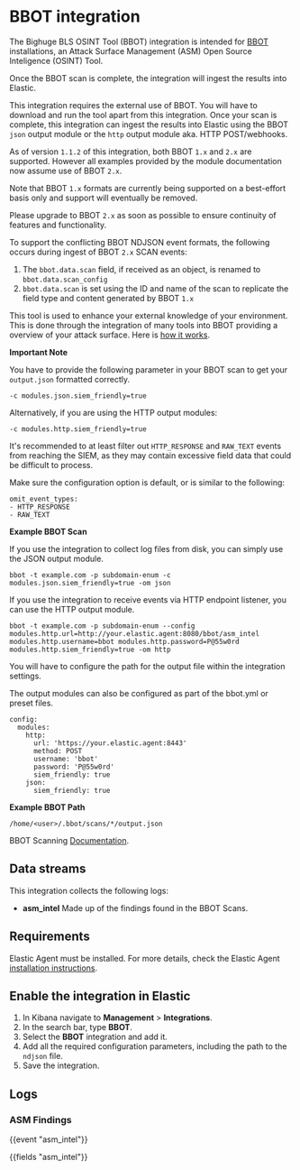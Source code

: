 # BBOT integration

The Bighuge BLS OSINT Tool (BBOT) integration is intended for [BBOT](https://www.blacklanternsecurity.com/bbot/) installations, an Attack Surface Management (ASM) Open Source Inteligence (OSINT) Tool.

Once the BBOT scan is complete, the integration will ingest the results into Elastic.

This integration requires the external use of BBOT. You will have to download and run the tool apart from this integration. Once your scan is complete, this integration can ingest the results into Elastic using the BBOT `json` output module or the `http` output module aka. HTTP POST/webhooks.

As of version `1.1.2` of this integration, both BBOT `1.x` and `2.x` are supported. However all examples provided by the module documentation now assume use of BBOT `2.x`.

Note that BBOT `1.x` formats are currently being supported on a best-effort basis only and support will eventually be removed.

Please upgrade to BBOT `2.x` as soon as possible to ensure continuity of features and functionality.

To support the conflicting BBOT NDJSON event formats, the following occurs during ingest of BBOT `2.x` SCAN events:
1. The `bbot.data.scan` field, if received as an object, is renamed to `bbot.data.scan_config`
2. `bbot.data.scan` is set using the ID and name of the scan to replicate the field type and content generated by BBOT `1.x`

This tool is used to enhance your external knowledge of your environment. This is done through the integration of many tools into BBOT providing a overview of your attack surface. Here is [how it works](https://www.blacklanternsecurity.com/bbot/how_it_works/).

**Important Note**

You have to provide the following parameter in your BBOT scan to get your `output.json` formatted correctly.

`-c modules.json.siem_friendly=true`

Alternatively, if you are using the HTTP output modules:

`-c modules.http.siem_friendly=true`

It's recommended to at least filter out `HTTP_RESPONSE` and `RAW_TEXT` events from reaching the SIEM, as they may contain excessive field data that could be difficult to process.

Make sure the configuration option is default, or is similar to the following:

```
omit_event_types:
- HTTP_RESPONSE
- RAW_TEXT
```

**Example BBOT Scan**

If you use the integration to collect log files from disk, you can simply use the JSON output module.

`bbot -t example.com -p subdomain-enum -c modules.json.siem_friendly=true -om json`

If you use the integration to receive events via HTTP endpoint listener, you can use the HTTP output module.

`bbot -t example.com -p subdomain-enum --config modules.http.url=http://your.elastic.agent:8080/bbot/asm_intel modules.http.username=bbot modules.http.password=P@55w0rd modules.http.siem_friendly=true -om http`

You will have to configure the path for the output file within the integration settings. 

The output modules can also be configured as part of the bbot.yml or preset files.

```
config:
  modules:
    http:
      url: 'https://your.elastic.agent:8443'
      method: POST
      username: 'bbot'
      password: 'P@55w0rd'
      siem_friendly: true
    json:
      siem_friendly: true
```

**Example BBOT Path**

`/home/<user>/.bbot/scans/*/output.json`

BBOT Scanning [Documentation](https://www.blacklanternsecurity.com/bbot/Stable/scanning/).

## Data streams

This integration collects the following logs:

- **asm_intel** Made up of the findings found in the BBOT Scans.

## Requirements

Elastic Agent must be installed. For more details, check the Elastic Agent [installation instructions](docs-content://reference/fleet/install-elastic-agents.md).

## Enable the integration in Elastic

1. In Kibana navigate to **Management** > **Integrations**.
2. In the search bar, type **BBOT**.
3. Select the **BBOT** integration and add it.
5. Add all the required configuration parameters, including the path to the `ndjson` file.
6. Save the integration.

## Logs

### ASM Findings

{{event "asm_intel"}}

{{fields "asm_intel"}}
